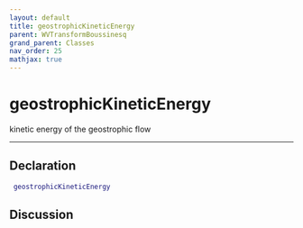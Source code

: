 ```yaml
---
layout: default
title: geostrophicKineticEnergy
parent: WVTransformBoussinesq
grand_parent: Classes
nav_order: 25
mathjax: true
---
```


#  geostrophicKineticEnergy

kinetic energy of the geostrophic flow


---

## Declaration
```matlab
 geostrophicKineticEnergy
```
## Discussion

      
